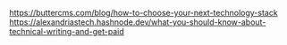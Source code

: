 https://buttercms.com/blog/how-to-choose-your-next-technology-stack
https://alexandriastech.hashnode.dev/what-you-should-know-about-technical-writing-and-get-paid
